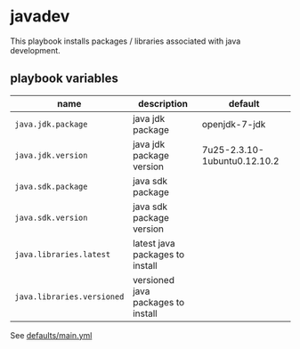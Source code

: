 # javadev

This playbook installs packages / libraries associated with java development.

## playbook variables

|name|description|default|
|----|-----------|-------|
|`java.jdk.package`|java jdk package|openjdk-7-jdk|
|`java.jdk.version`|java jdk package version|7u25-2.3.10-1ubuntu0.12.10.2|
|`java.sdk.package`|java sdk package||
|`java.sdk.version`|java sdk package version||
|`java.libraries.latest`|latest java packages to install||
|`java.libraries.versioned`|versioned java packages to install||

See [defaults/main.yml](https://github.com/ryankanno/playbooks/blob/master/javadev/defaults/main.yml)
